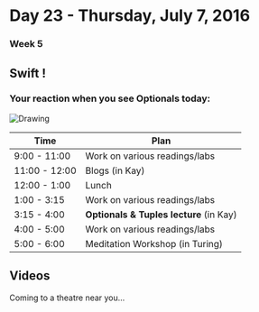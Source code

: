 # Day 23  - Thursday, July 7, 2016 

### Week 5

## Swift !

### Your reaction when you see Optionals today:
![Drawing](https://media.giphy.com/media/13VwQTPKuKMrgk/giphy.gif)



Time       | Plan     |
----------------|-------
9:00 - 11:00  | Work on various readings/labs
11:00 - 12:00 | Blogs (in Kay)
12:00 - 1:00    | Lunch
1:00 - 3:15    | Work on various readings/labs
3:15 - 4:00   | **Optionals & Tuples lecture** (in Kay)
4:00 - 5:00    | Work on various readings/labs
5:00 - 6:00    | Meditation Workshop (in Turing)



## Videos

Coming to a theatre near you...
